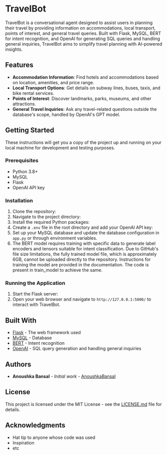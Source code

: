 # TravelBot

TravelBot is a conversational agent designed to assist users in planning their travel by providing information on accommodations, local transport, points of interest, and general travel queries. Built with Flask, MySQL, BERT for intent recognition, and OpenAI for generating SQL queries and handling general inquiries, TravelBot aims to simplify travel planning with AI-powered insights.

## Features

- **Accommodation Information**: Find hotels and accommodations based on location, amenities, and price range.
- **Local Transport Options**: Get details on subway lines, buses, taxis, and bike rental services.
- **Points of Interest**: Discover landmarks, parks, museums, and other attractions.
- **General Travel Inquiries**: Ask any travel-related questions outside the database's scope, handled by OpenAI's GPT model.

## Getting Started

These instructions will get you a copy of the project up and running on your local machine for development and testing purposes.

### Prerequisites

- Python 3.8+
- MySQL
- Flask
- OpenAI API key

### Installation

1. Clone the repository:
2. Navigate to the project directory:
3. Install the required Python packages:
4. Create a `.env` file in the root directory and add your OpenAI API key:
5. Set up your MySQL database and update the database configuration in `app.py` or through environment variables.
6. The BERT model requires training with specific data to generate label encoders and tensors suitable for intent classification. Due to GitHub's file size limitations, the fully trained model file, which is approximately 6GB, cannot be uploaded directly to the repository. Instructions for training the model are provided in the documentation. The code is present in train_model to achieve the same.

### Running the Application

1. Start the Flask server:
2. Open your web browser and navigate to `http://127.0.0.1:5000/` to interact with TravelBot.

## Built With

- [Flask](https://flask.palletsprojects.com/) - The web framework used
- [MySQL](https://www.mysql.com/) - Database
- [BERT](https://huggingface.co/transformers/model_doc/bert.html) - Intent recognition
- [OpenAI](https://openai.com/) - SQL query generation and handling general inquiries

## Authors

- **Anoushka Bansal** - *Initial work* - [AnoushkaBansal](https://github.com/AnoushkaBansal)

## License

This project is licensed under the MIT License - see the [LICENSE.md](LICENSE.md) file for details.

## Acknowledgments

- Hat tip to anyone whose code was used
- Inspiration
- etc

